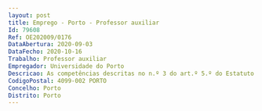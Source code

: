 ```yaml
--- 
layout: post
title: Emprego - Porto - Professor auxiliar
Id: 79608
Ref: OE202009/0176
DataAbertura: 2020-09-03
DataFecho: 2020-10-16
Trabalho: Professor auxiliar
Empregador: Universidade do Porto
Descricao: As competências descritas no n.º 3 do art.º 5.º do Estatuto da Carreira Docente Universitária.
CodigoPostal: 4099-002 PORTO
Concelho: Porto
Distrito: Porto
--- 
```

